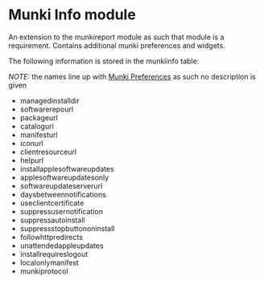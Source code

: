 Munki Info module
================

An extension to the munkireport module as such that module is a requirement. Contains additional munki preferences and widgets.


The following information is stored in the munkiinfo table:

_NOTE:_ the names line up with [Munki Preferences](https://github.com/munki/munki/wiki/Preferences) as such no description is given

* managedinstalldir
* softwarerepourl
* packageurl
* catalogurl
* manifesturl
* iconurl
* clientresourceurl
* helpurl
* installapplesoftwareupdates
* applesoftwareupdatesonly
* softwareupdateserverurl
* daysbetweennotifications
* useclientcertificate
* suppressusernotification
* suppressautoinstall
* suppressstopbuttononinstall
* followhttpredirects
* unattendedappleupdates
* installrequireslogout
* localonlymanifest
* munkiprotocol